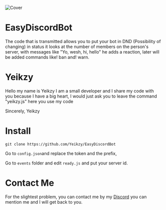 ![Cover](https://github.com/Yeikzy/EasyDiscordBot/blob/main/SimpleBanner.jpg)

# EasyDiscordBot
The code that is transmitted allows you to put your bot in DND (Possibility of changing) in status it looks at the number of members on the person's server, with messages like "Yo, wesh, hi, hello" he adds a reaction, later will be added commands like! ban and! warn.

# Yeikzy 

Hello my name is Yeikzy I am a small developer and I share my code with you because I have a big heart, I would just ask you to leave the command "yeikzy.js" here you use my code

Sincerely, Yeikzy

# Install

```
git clone https://github.com/Yeikzy/EasyDiscordBot
```
Go to ``config.json``and replace the token and the prefix,

Go to ``events`` folder and edit ``ready.js`` and put your server id.

# Contact Me

For the slightest problem, you can contact me by my [Discord](https://discord.gg/NMR4zVqYf4) you can mention me and I will get back to you.
